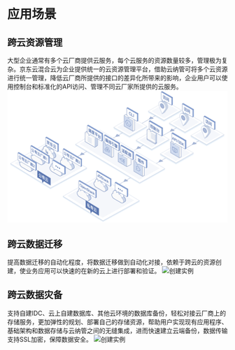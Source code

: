 # 应用场景
## 跨云资源管理
大型企业通常有多个云厂商提供云服务，每个云服务的资源数量较多，管理极为复杂。京东云混合云为企业提供统一的云资源管理平台，借助云纳管可将多个云资源进行统一管理，降低云厂商所提供的接口的差异化所带来的影响，企业用户可以使用控制台和标准化的API访问、管理不同云厂家所提供的云服务。
![创建实例](../../../../image/JD-Cloud-Mesh/JDFusion-dygl.png)
## 跨云数据迁移
提高数据迁移的自动化程度，将数据迁移做到自动化对接，依赖于跨云的资源创建，使业务应用可以快速的在新的云上进行部署和验证。
![创建实例](../../../../image/JDFusion/JDFusion-sjqy.png)
## 跨云数据灾备
支持自建IDC、云上自建数据库、其他云环境的数据库备份，轻松对接云厂商上的存储服务，更加弹性的规划、部署自己的存储资源，帮助用户实现现有应用程序、基础架构和数据存储与云纳管之间的无缝集成，进而快速建立云端备份，数据传输支持SSL加密，保障数据安全。
![创建实例](../../../../image/JDFusion/JDFusion-sjzb.png)

